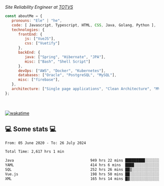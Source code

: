 <p><em>Site Reliability Engineer at <a href="https://www.totvs.com/">TOTVS</a></br>
</em></p>


```javascript
const aboutMe = {
   pronouns: "Ele" | "he",
   code: [ Javascript, Typescript, HTML, CSS, Java, Golang, Python ],
   technologies: {
      frontEnd: {
         js: ["VueJS"],
         css: ["Vuetify"]
      },
      backEnd: {
         java: ["Spring", "Hibernate", "JPA"],
         misc: ["Bash", "Shell Script"]
      },
      devOps: ["AWS", "Docker", "Kubernetes"],
      databases: ["Oracle", "PostgreSQL", "MySQL"],
      misc: ["firebase"],
   },
   architecture: ["Single page applications", "Clean Architecture", "MVC", "Microservices"],
};
```
</br></br>
[![wakatime](https://wakatime.com/badge/user/a3a8ed06-d304-4d6b-bc86-4adc418cdea7.svg)](https://wakatime.com/@a3a8ed06-d304-4d6b-bc86-4adc418cdea7)
<h2>💻 Some stats 💻</h2>

<!--START_SECTION:waka-->

```txt
From: 05 June 2020 - To: 26 July 2024

Total Time: 2,617 hrs 1 min

Java                                   949 hrs 22 mins █████████░░░░░░░░░░░░░░░░   36.28 %
YAML                                   414 hrs 6 mins  ████░░░░░░░░░░░░░░░░░░░░░   15.82 %
SQL                                    252 hrs 26 mins ██▒░░░░░░░░░░░░░░░░░░░░░░   09.65 %
Vue.js                                 198 hrs 50 mins ██░░░░░░░░░░░░░░░░░░░░░░░   07.60 %
XML                                    165 hrs 14 mins █▓░░░░░░░░░░░░░░░░░░░░░░░   06.31 %
```

<!--END_SECTION:waka-->
